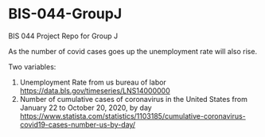 # BIS-044-GroupJ
BIS 044 Project Repo for Group J


As the number of covid cases goes up the unemployment rate will also rise.

Two variables:
1. Unemployment Rate from us bureau of labor
https://data.bls.gov/timeseries/LNS14000000
2. Number of cumulative cases of coronavirus in the United States from January 22 to October 20, 2020, by day
https://www.statista.com/statistics/1103185/cumulative-coronavirus-covid19-cases-number-us-by-day/
